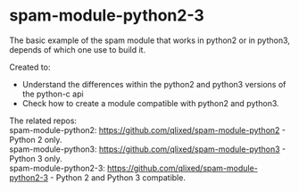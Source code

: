# spam-module-python2-3
The basic example of the spam module that works in python2 or in python3, depends of which one use to build it.

Created to:
 - Understand the differences within the python2 and python3 versions of the python-c api
 - Check how to create a module compatible with python2 and python3.

The related repos:  
spam-module-python2: https://github.com/qlixed/spam-module-python2 - Python 2 only.  
spam-module-python3: https://github.com/qlixed/spam-module-python3 - Python 3 only.  
spam-module-python2-3: https://github.com/qlixed/spam-module-python2-3 - Python 2 and Python 3 compatible.  
